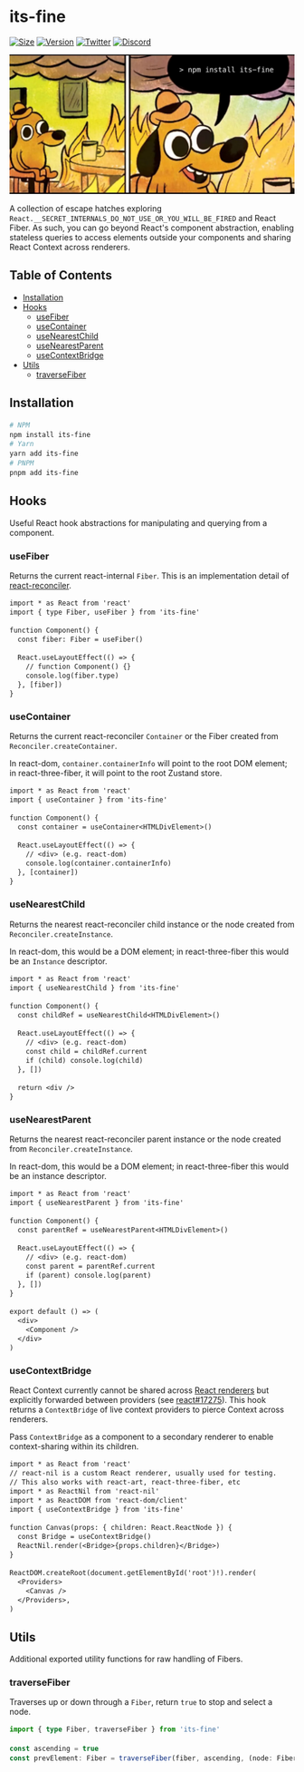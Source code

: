 # its-fine

[![Size](https://img.shields.io/bundlephobia/minzip/its-fine?label=gzip&style=flat&colorA=000000&colorB=000000)](https://bundlephobia.com/package/its-fine)
[![Version](https://img.shields.io/npm/v/its-fine?style=flat&colorA=000000&colorB=000000)](https://npmjs.com/package/its-fine)
[![Twitter](https://img.shields.io/twitter/follow/pmndrs?label=%40pmndrs&style=flat&colorA=000000&colorB=000000&logo=twitter&logoColor=000000)](https://twitter.com/pmndrs)
[![Discord](https://img.shields.io/discord/740090768164651008?style=flat&colorA=000000&colorB=000000&label=discord&logo=discord&logoColor=000000)](https://discord.gg/poimandres)

<p align="left">
  <a id="cover" href="#cover">
    <img src=".github/itsfine.jpg" alt="It's gonna be alright" />
  </a>
</p>

A collection of escape hatches exploring `React.__SECRET_INTERNALS_DO_NOT_USE_OR_YOU_WILL_BE_FIRED` and React Fiber. As such, you can go beyond React's component abstraction, enabling stateless queries to access elements outside your components and sharing React Context across renderers.

## Table of Contents

- [Installation](#installation)
- [Hooks](#hooks)
  - [useFiber](#useFiber)
  - [useContainer](#useContainer)
  - [useNearestChild](#useNearestChild)
  - [useNearestParent](#useNearestParent)
  - [useContextBridge](#useContextBridge)
- [Utils](#utils)
  - [traverseFiber](#traverseFiber)

## Installation

```bash
# NPM
npm install its-fine
# Yarn
yarn add its-fine
# PNPM
pnpm add its-fine
```

## Hooks

Useful React hook abstractions for manipulating and querying from a component.

### useFiber

Returns the current react-internal `Fiber`. This is an implementation detail of [react-reconciler](https://github.com/facebook/react/tree/main/packages/react-reconciler).

```tsx
import * as React from 'react'
import { type Fiber, useFiber } from 'its-fine'

function Component() {
  const fiber: Fiber = useFiber()

  React.useLayoutEffect(() => {
    // function Component() {}
    console.log(fiber.type)
  }, [fiber])
}
```

### useContainer

Returns the current react-reconciler `Container` or the Fiber created from `Reconciler.createContainer`.

In react-dom, `container.containerInfo` will point to the root DOM element; in react-three-fiber, it will point to the root Zustand store.

```tsx
import * as React from 'react'
import { useContainer } from 'its-fine'

function Component() {
  const container = useContainer<HTMLDivElement>()

  React.useLayoutEffect(() => {
    // <div> (e.g. react-dom)
    console.log(container.containerInfo)
  }, [container])
}
```

### useNearestChild

Returns the nearest react-reconciler child instance or the node created from `Reconciler.createInstance`.

In react-dom, this would be a DOM element; in react-three-fiber this would be an `Instance` descriptor.

```tsx
import * as React from 'react'
import { useNearestChild } from 'its-fine'

function Component() {
  const childRef = useNearestChild<HTMLDivElement>()

  React.useLayoutEffect(() => {
    // <div> (e.g. react-dom)
    const child = childRef.current
    if (child) console.log(child)
  }, [])

  return <div />
}
```

### useNearestParent

Returns the nearest react-reconciler parent instance or the node created from `Reconciler.createInstance`.

In react-dom, this would be a DOM element; in react-three-fiber this would be an instance descriptor.

```tsx
import * as React from 'react'
import { useNearestParent } from 'its-fine'

function Component() {
  const parentRef = useNearestParent<HTMLDivElement>()

  React.useLayoutEffect(() => {
    // <div> (e.g. react-dom)
    const parent = parentRef.current
    if (parent) console.log(parent)
  }, [])
}

export default () => (
  <div>
    <Component />
  </div>
)
```

### useContextBridge

React Context currently cannot be shared across [React renderers](https://reactjs.org/docs/codebase-overview.html#renderers) but explicitly forwarded between providers (see [react#17275](https://github.com/facebook/react/issues/17275)). This hook returns a `ContextBridge` of live context providers to pierce Context across renderers.

Pass `ContextBridge` as a component to a secondary renderer to enable context-sharing within its children.

```tsx
import * as React from 'react'
// react-nil is a custom React renderer, usually used for testing.
// This also works with react-art, react-three-fiber, etc
import * as ReactNil from 'react-nil'
import * as ReactDOM from 'react-dom/client'
import { useContextBridge } from 'its-fine'

function Canvas(props: { children: React.ReactNode }) {
  const Bridge = useContextBridge()
  ReactNil.render(<Bridge>{props.children}</Bridge>)
}

ReactDOM.createRoot(document.getElementById('root')!).render(
  <Providers>
    <Canvas />
  </Providers>,
)
```

## Utils

Additional exported utility functions for raw handling of Fibers.

### traverseFiber

Traverses up or down through a `Fiber`, return `true` to stop and select a node.

```ts
import { type Fiber, traverseFiber } from 'its-fine'

const ascending = true
const prevElement: Fiber = traverseFiber(fiber, ascending, (node: Fiber) => node.type === 'element')
```
